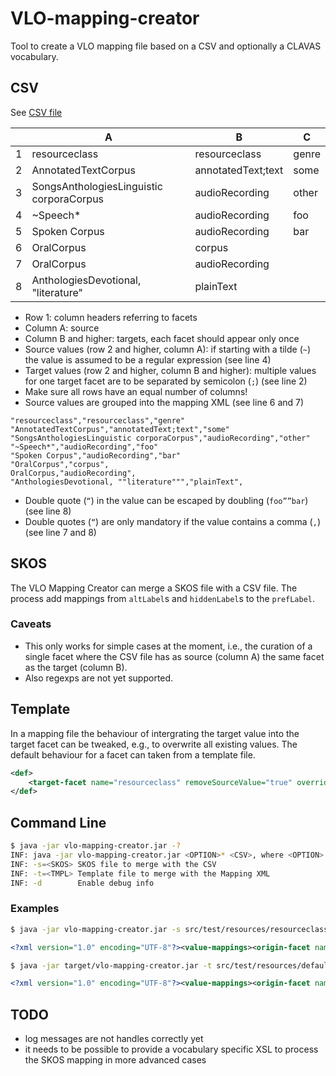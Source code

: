 # VLO-mapping-creator
Tool to create a VLO mapping file based on a CSV and optionally a CLAVAS vocabulary.

## CSV

See [CSV file](src/test/resources/resourceclass-full.csv)

|   | A                                        | B                  | C     |
| - | ---------------------------------------- | ------------------ | ----- |
| 1 | resourceclass                            | resourceclass      | genre |
| 2 | AnnotatedTextCorpus                      | annotatedText;text | some  |
| 3 | SongsAnthologiesLinguistic corporaCorpus | audioRecording     | other |
| 4 | ~Speech*                                 | audioRecording     | foo   |
| 5 | Spoken Corpus                            | audioRecording     | bar   |
| 6 | OralCorpus                               | corpus             |       |
| 7 | OralCorpus                               | audioRecording     |       |
| 8 | AnthologiesDevotional, "literature"      | plainText          |       |

- Row 1: column headers referring to facets
- Column A: source
- Column B and higher: targets, each facet should appear only once
- Source values (row 2 and higher, column A): if starting with a tilde (`~`) the value is assumed to be a regular expression (see line 4)
- Target values (row 2 and higher, column B and higher): multiple values for one target facet are to be separated by semicolon (`;`) (see line 2)
- Make sure all rows have an equal number of columns!
- Source values are grouped into the mapping XML (see line 6 and 7)

```
"resourceclass","resourceclass","genre"
"AnnotatedTextCorpus","annotatedText;text","some"
"SongsAnthologiesLinguistic corporaCorpus","audioRecording","other"
"~Speech*","audioRecording","foo"
"Spoken Corpus","audioRecording","bar"
"OralCorpus","corpus",
OralCorpus,"audioRecording",
"AnthologiesDevotional, ""literature""","plainText",
```

- Double quote (`“`) in the value can be escaped by doubling (`foo””bar`) (see line 8)
- Double quotes (`“`) are only mandatory if the value contains a comma (`,`) (see line 7 and 8)

## SKOS

The VLO Mapping Creator can merge a SKOS file with a CSV file. The process add mappings from `altLabel`s and `hiddenLabel`s to the `prefLabel`.

### Caveats

- This only works for simple cases at the moment, i.e., the curation of a single facet where the CSV file has as source (column A) the same facet as the target (column B).
- Also regexps are not yet supported.

## Template

In a mapping file the behaviour of intergrating the target value into the target facet can be tweaked, e.g., to overwrite all existing values. The default behaviour for a facet can taken from a template file.

```XML
<def>
    <target-facet name="resourceclass" removeSourceValue="true" overrideExistingValues="false"/>
</def>
``` 

## Command Line

```sh
$ java -jar vlo-mapping-creator.jar -?
INF: java -jar vlo-mapping-creator.jar <OPTION>* <CSV>, where <OPTION> is one of those:
INF: -s=<SKOS> SKOS file to merge with the CSV
INF: -t=<TMPL> Template file to merge with the Mapping XML
INF: -d        Enable debug info
```

### Examples

```sh
$ java -jar vlo-mapping-creator.jar -s src/test/resources/resourceclass.skos -t src/test/resources/default.xml src/test/resources/resourceclass.csv
```
```XML
<?xml version="1.0" encoding="UTF-8"?><value-mappings><origin-facet name="resourceclass"><value-map><target-facet name="resourceclass" removeSourceValue="true" overrideExistingValues="false"/><target-value-set><target-value facet="resourceclass">annotatedText</target-value><target-value facet="resourceclass">text</target-value><source-value>AnnotatedTextCorpus</source-value></target-value-set><target-value-set><target-value facet="resourceclass">audioRecording</target-value><source-value>SongsAnthologiesLinguistic corporaCorpus</source-value></target-value-set><target-value-set><target-value facet="resourceclass">audioRecording</target-value><source-value>SpeechCorpus</source-value></target-value-set><target-value-set><target-value facet="resourceclass">audioRecording</target-value><source-value>Spoken Corpus</source-value></target-value-set><target-value-set><target-value facet="resourceclass">corpus</target-value><target-value facet="resourceclass">audioRecording</target-value><source-value>OralCorpus</source-value></target-value-set><target-value-set><target-value facet="resourceclass">plainText</target-value><source-value>AnthologiesDevotional literature</source-value></target-value-set><target-value-set><target-value facet="resourceclass">tool</target-value><source-value>tol</source-value></target-value-set></value-map></origin-facet></value-mappings>
```

```sh
$ java -jar target/vlo-mapping-creator.jar -t src/test/resources/default.xml src/test/resources/resourceclass-full.csv
```
```XML
<?xml version="1.0" encoding="UTF-8"?><value-mappings><origin-facet name="resourceclass"><value-map><target-facet name="resourceclass" removeSourceValue="true" overrideExistingValues="false"/><target-value-set><target-value facet="resourceclass">annotatedText</target-value><target-value facet="resourceclass">text</target-value><target-value facet="genre">some</target-value><source-value>AnnotatedTextCorpus</source-value></target-value-set><target-value-set><target-value facet="resourceclass">audioRecording</target-value><target-value facet="genre">other</target-value><source-value>SongsAnthologiesLinguistic corporaCorpus</source-value></target-value-set><target-value-set><target-value facet="resourceclass">audioRecording</target-value><target-value facet="genre">foo</target-value><source-value isRegex="true">Speech*</source-value></target-value-set><target-value-set><target-value facet="resourceclass">audioRecording</target-value><target-value facet="genre">bar</target-value><source-value>Spoken Corpus</source-value></target-value-set><target-value-set><target-value facet="resourceclass">corpus</target-value><target-value facet="resourceclass">audioRecording</target-value><source-value>OralCorpus</source-value></target-value-set><target-value-set><target-value facet="resourceclass">plainText</target-value><source-value>AnthologiesDevotional, "literature"</source-value></target-value-set></value-map></origin-facet></value-mappings>
```

## TODO

- log messages are not handles correctly yet
- it needs to be possible to provide a vocabulary specific XSL to process the SKOS mapping in more advanced cases